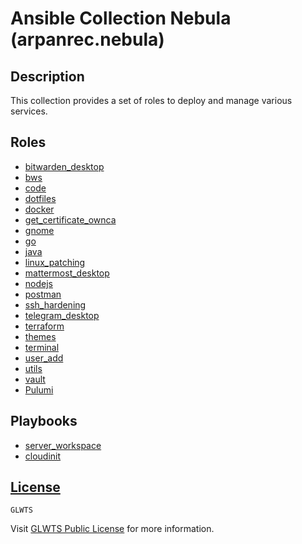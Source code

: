# Ansible Collection Nebula (arpanrec.nebula)

## Description

This collection provides a set of roles to deploy and manage various services.

## Roles

- [bitwarden_desktop](/roles/bitwarden_desktop/README.md)
- [bws](/roles/bws/README.md)
- [code](/roles/code/README.md)
- [dotfiles](/roles/dotfiles/README.md)
- [docker](/roles/docker/README.md)
- [get_certificate_ownca](/roles/get_certificate_ownca/README.md)
- [gnome](/roles/gnome/README.md)
- [go](/roles/go/README.md)
- [java](/roles/java/README.md)
- [linux_patching](/roles/linux_patching/README.md)
- [mattermost_desktop](/roles/mattermost_desktop/README.md)
- [nodejs](/roles/nodejs/README.md)
- [postman](/roles/postman/README.md)
- [ssh_hardening](/roles/ssh_hardening/README.md)
- [telegram_desktop](/roles/telegram_desktop/README.md)
- [terraform](/roles/terraform/README.md)
- [themes](/roles/themes/README.md)
- [terminal](/roles/terminal/README.md)
- [user_add](/roles/user_add/README.md)
- [utils](/roles/utils/README.md)
- [vault](/roles/vault/README.md)
- [Pulumi](/roles/pulumi/README.md)

## Playbooks

- [server_workspace](/playbooks/server_workspace.md)
- [cloudinit](/playbooks/cloudinit.md)

## [License](LICENSE)

`GLWTS`

Visit [GLWTS Public License](https://raw.githubusercontent.com/me-shaon/GLWTPL/master/NSFW_LICENSE) for more information.
